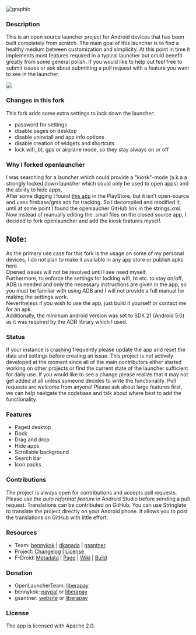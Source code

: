 ![graphic](https://raw.githubusercontent.com/OpenLauncherTeam/openlauncher/master/fastlane/metadata/android/en-US/images/featureGraphic.png)

### Description

This is an open source launcher project for Android devices that has been built completely from scratch. The main goal of this launcher is to find a healthy medium between customization and simplicity. At this point in time it implements most features required in a typical launcher but could benefit greatly from some general polish. If you would like to help out feel free to submit issues or ask about submitting a pull request with a feature you want to see in the launcher.

<div style="display:flex;">
    <img src="https://raw.githubusercontent.com/OpenLauncherTeam/openlauncher/master/assets/screenshots.png">
</div>

### Changes in this fork

This fork adds some extra settings to lock down the launcher:

- password for settings
- disable pages on desktop
- disable uninstall and app info options
- disable creation of widgets and shortcuts
- lock wifi, bt, gps or airplane mode, so they stay always on or off

### Why I forked openlauncher

I was searching for a launcher which could provide a "kiosk"-mode (a.k.a a strongly locked down launcher which could only be used to open apps) and the ability to hide apps.<br>
After some digging I found [this app](https://play.google.com/store/apps/details?id=com.robomigo.launcher) in the PlayStore, but it isn't open-source and uses firebase/gms ads for tracking. So I decompiled and modified it, until at some point I found the openlaucher GitHub link in the strings.xml. Now instead of manually editing the .smali files on the closed source app, I decided to fork openlauncher and add the kiosk features myself.

## Note:

As the primary use case for this fork is the usage on some of my personal devices, I do not plan to make it available in any app store or publish apks here.<br>
Opened issues will not be resolved until I see need myself.<br>
Furthermore, to enforce the settings for locking wifi, bt etc. to stay on/off, ADB is needed and only the necessary instructions are given in the app, so you must be familiar with using ADB and I will not provide a full manual for making the settings work.<br>
Nevertheless if you wish to use the app, just build it yourself or contact me for an apk.<br>
Additionally, the minimum android version was set to SDK 21 (Android 5.0) as it was required by the ADB library which I used.

### Status

If your instance is crashing frequently please update the app and reset the data and settings before creating an issue. This project is not actively developed at the moment since all of the main contributors either started working on other projects or find the current state of the launcher sufficient for daily use. If you would like to see a change please realize that it may not get added at all unless someone decides to write the functionality. Pull requests are welcome from anyone! Please ask about large features first, we can help navigate the codebase and talk about where best to add the functionality.

### Features

* Paged desktop
* Dock
* Drag and drop
* Hide apps
* Scrollable background
* Search bar
* Icon packs

### Contributions

The project is always open for contributions and accepts pull requests. Please use the _auto reformat feature_ in Android Studio before sending a pull request. Translations can be contributed on GitHub. You can use Stringlate to translate the project directly on your Android phone. It allows you to post the translations on GitHub with little effort.

### Resources

* Team: [bennykok](https://github.com/BennyKok) | [dkanada](https://github.com/dkanada) | [gsantner](https://gsantner.net/supportme?source=readme&project=openlauncher)
* Project: [Changelog](/CHANGELOG.md) | [License](/LICENSE)
* F-Droid: [Metadata](https://gitlab.com/fdroid/fdroiddata/blob/master/metadata/com.benny.openlauncher.txt) | [Page](https://f-droid.org/packages/com.benny.openlauncher/) | [Wiki](https://f-droid.org/wiki/page/com.benny.openlauncher) | [Build](https://f-droid.org/wiki/page/com.benny.openlauncher/lastbuild)

### Donation

* OpenLauncherTeam: [liberapay](https://liberapay.com/OpenLauncherTeam/donate)
* bennykok: [paypal](https://www.paypal.me/BennyKok) or [liberapay](https://liberapay.com/BennyKok/donate)
* gsantner: [website](https://gsantner.net/supportme?source=readme&project=openlauncher) or [liberapay](https://liberapay.com/gsantner/donate)

### License

The app is licensed with Apache 2.0.
